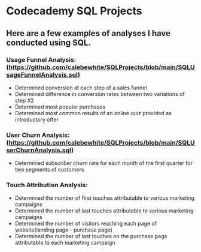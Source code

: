 # Codecademy SQL Projects

## Here are a few examples of analyses I have conducted using SQL.

### Usage Funnel Analysis: (https://github.com/calebewhite/SQLProjects/blob/main/SQLUsageFunnelAnalysis.sql)

- Determined conversion at each step of a sales funnel
- Determined difference in conversion rates between two variations of step #2
- Determined most popular purchases
- Determined most common results of an online quiz provided as introductory offer

### User Churn Analysis: (https://github.com/calebewhite/SQLProjects/blob/main/SQLUserChurnAnalysis.sql)

- Determined subscriber churn rate for each month of the first quarter for two segments of customers

### Touch Attribution Analysis: 

- Determined the number of first touches attributable to various marketing campaigns
- Determined the number of last touches attributable to various marketing campaigns
- Determined the number of visitors reaching each page of website(landing page - purchase page)
- Determined the number of last touches on the purchase page attributable to each marketing campaign
